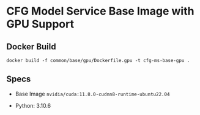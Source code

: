# CFG Model Service Base Image with GPU Support

## Docker Build

`docker build -f common/base/gpu/Dockerfile.gpu -t cfg-ms-base-gpu .`

## Specs

- Base Image `nvidia/cuda:11.8.0-cudnn8-runtime-ubuntu22.04`

- Python: 3.10.6


